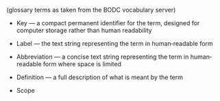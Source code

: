 (glossary terms as taken from the BODC vocabulary server)


- Key — a compact permanent identifier for the term, designed for computer storage rather than
human readability

- Label — the text string representing the term in human‐readable form
- Abbreviation — a concise text string representing the term in human‐readable form where
space is limited

- Definition — a full description of what is meant by the term

- Scope
